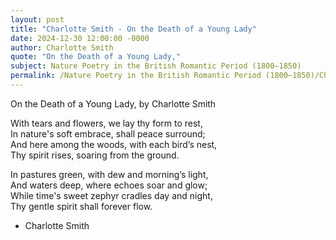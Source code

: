 ```yaml
---
layout: post
title: "Charlotte Smith - On the Death of a Young Lady"
date: 2024-12-30 12:00:00 -0000
author: Charlotte Smith
quote: "On the Death of a Young Lady,"
subject: Nature Poetry in the British Romantic Period (1800–1850)
permalink: /Nature Poetry in the British Romantic Period (1800–1850)/Charlotte Smith/Charlotte Smith - On the Death of a Young Lady
---
```


On the Death of a Young Lady,
   by Charlotte Smith

With tears and flowers, we lay thy form to rest,  
In nature's soft embrace, shall peace surround;  
And here among the woods, with each bird’s nest,  
Thy spirit rises, soaring from the ground.  

In pastures green, with dew and morning’s light,  
And waters deep, where echoes soar and glow;  
While time's sweet zephyr cradles day and night,  
Thy gentle spirit shall forever flow.

- Charlotte Smith
